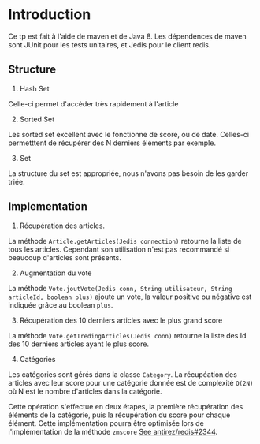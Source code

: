 Introduction
==================

Ce tp est fait à l'aide de maven et de Java 8.
Les dépendences de maven sont JUnit pour les tests unitaires, et Jedis pour le client redis.

Structure
--------------------

1. Hash Set

Celle-ci permet d'accèder très rapidement à l'article

2. Sorted Set

Les sorted set excellent avec le fonctionne de score, ou de date.
Celles-ci permetttent de récupérer des N derniers éléments par exemple.

3. Set

La structure du set est appropriée, nous n'avons pas besoin de les garder triée.


Implementation
-------------------

1. Récupération des articles.


La méthode `Article.getArticles(Jedis connection)` retourne la liste de tous les articles.
Cependant son utilisation n'est pas recommandé si beaucoup d'articles sont présents.

2. Augmentation du vote
 
La méthode `Vote.joutVote(Jedis conn, String utilisateur, String articleId, boolean plus)` ajoute un vote, la valeur positive
ou négative est indiquée grâce au boolean `plus`. 

3. Récupération des 10 derniers articles avec le plus grand score

La méthode `Vote.getTredingArticles(Jedis conn)` retourne la liste des Id des 10 derniers articles ayant le plus score.


4. Catégories

Les catégories sont gérés dans la classe `Category`.
La récupéation des articles avec leur score pour une catégorie donnée est de complexité `O(2N)` où N est le nombre 
d'articles dans la catégorie.

Cette opération s'effectue en deux étapes, la première récupération des éléments de la catégorie, puis la récupération
du score pour chaque élément. Cette implémentation pourra être optimisée lors de l'implémentation de la méthode `zmscore` [See antirez/redis#2344](https://github.com/antirez/redis/issues/2344).


 

